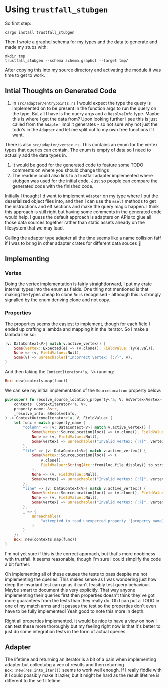 # Using `trustfall_stubgen`

So first step:

```
cargo install trustfall_stubgen
```

Then I wrote a graphql schema for my types and the data to generate and made my
stubs with:

```
mkdir tmp
trustfall_stubgen --schema schema.graphql --target tmp/ 
```

After copying this into my source directory and activating the module it was time
to get to work.

## Intial Thoughts on Generated Code

1. In `src/adapter/entrypoints.rs` I would expect the type the query is
implemented on to be present in the function args to run the query on the type.
But all I have is the query args and a `ResolveInfo` type. Maybe this is where I
get the data from? Upon looking further I see this is just called from the
`Adapter` impl it generates - so not sure why not just the todo's in the
`Adapter` and let me split out to my own free functions if I want.

There is also `src/adapter/vertex.rs`. This contains an enum for the vertex
types that queries can contain. The enum is empty of data so I need to
actually add the data types in. 

1. It would be good for the generated code to feature some TODO comments on
where you should change things
2. The readme could also link to a trustfall adapter implemented where stubgen
was used for the initial code. Just so people can compare the generated code
with the finished code.

Initially I thought I'd want to implement `Adapter` on my type where I put
the deserialized object files into, and then I can use the `&self` methods to
get the instructions and elf sections and make the query magic happen. I think
this approach is still right but having some comments in the generated code
would help. I guess the default approach is adapters on APIs to glue all those
data sources together rather than static assets already on the filesystem that
we may load.

Calling the adapter type adapter all the time seems like a name collision faff
if I was to bring in other adapter crates for different data souces :thinking:

## Implementing

### Vertex

Doing the vertex implementation is fairly straightforward, I put my crate
internal types into the enum as fields. One thing not mentioned is that
making the types cheap to clone `Rc` is recognised - although this is
strongly signalled by the enum deriving clone and not copy.

### Properties

The properties seems the easiest to implement, though for each field
I ended up crafting a lambda and mapping it in the iterator. So I make a lambda
like so:

```rust
|v: DataContext<V>| match v.active_vertex() {
    Some(Vertex::Expected(e) => (v.clone(), FieldValue::Ty(e.val)),
    None => (v, FieldValue::Null),
    Some(v) => unreachable!("Incorrect vertex: {:?}", v),
}
```

And then taking the `ContextIterator<'a, V>` running:

```rust
Box::new(contexts.map(func))
```

We can see my initial implementation of the `SourceLocation` property below:

```rust
pub(super) fn resolve_source_location_property<'a, V: AsVertex<Vertex> + 'a>(
    contexts: ContextIterator<'a, V>,
    property_name: &str,
    _resolve_info: &ResolveInfo,
) -> ContextOutcomeIterator<'a, V, FieldValue> {
    let func = match property_name {
        "column" => |v: DataContext<V>| match v.active_vertex() {
            Some(Vertex::SourceLocation(loc)) => (v.clone(), FieldValue::Uint64(loc.column as u64)),
            None => (v, FieldValue::Null),
            Some(vertex) => unreachable!("Invalid vertex: {:?}", vertex),
        },
        "file" => |v: DataContext<V>| match v.active_vertex() {
            Some(Vertex::SourceLocation(loc)) => (
                v.clone(),
                FieldValue::String(Arc::from(loc.file.display().to_string().as_str())),
            ),
            None => (v, FieldValue::Null),
            Some(vertex) => unreachable!("Invalid vertex: {:?}", vertex),
        },
        "line" => |v: DataContext<V>| match v.active_vertex() {
            Some(Vertex::SourceLocation(loc)) => (v.clone(), FieldValue::Uint64(loc.line as u64)),
            None => (v, FieldValue::Null),
            Some(vertex) => unreachable!("Invalid vertex: {:?}", vertex),
        },
        _ => {
            unreachable!(
                "attempted to read unexpected property '{property_name}' on type 'SourceLocation'"
            )
        }
    };
    Box::new(contexts.map(func))
}
```

I'm not yet sure if this is the correct approach, but that's more noobiness with
trustfall. It seems reasonable, though I'm sure I could simplify the code a bit
further.

Oh implementing all of these causes the tests to pass despite me not
implementing the queries. This makes sense as I was wondering just how deep the
invariant test can go as it can't feasibly test query behaviour. Maybe smart to
document this very explicitly. That way anyone implementing their queries first
then properties doesn't think they've got more guarantees from the tests than
they really do. Oh I can put a TODO in one of my match arms and it passes the
test so the properties don't even have to be fully implemented! Yeah good to
note this more in depth.

Right all properties implemented. It would be nice to have a view on how I can
test these more thoroughly but my feeling right now is that it's better to
just do some integration tests in the form of actual queries.

## Adapter

The lifetime and returning an iterator is a bit of a pain when implementing
adapter but collectubg a vec of results and then returning 
`Box::new(res.into_iter())` seems to work well enough. If I really fiddle
with it I could possibly make it lazier, but it might be hard as the result
lifetime is different to the self lifetime.
